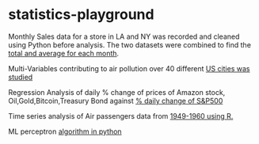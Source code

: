 # statistics-playground
Monthly Sales data for a store in LA and NY was recorded and cleaned using Python before analysis. The two datasets were combined to find the [total and average for each month](./lanysalesdata.ipynb).


Multi-Variables contributing to air pollution over 40 different [US cities was studied](./multivariate-sas.md)


Regression Analysis of daily % change of prices of Amazon stock, Oil,Gold,Bitcoin,Treasury Bond against [% daily change of S&P500](./PythonProjectCompiled.ipynb)

Time series analysis of Air passengers data from [1949-1960 using R.](./TS_1Rcode.Rmd)

 ML perceptron [algorithm in python](./perceptron.py)
 
